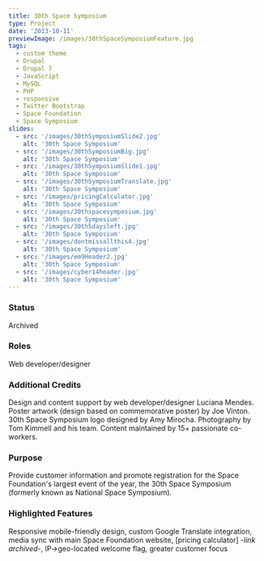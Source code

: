 ```yaml
---
title: 30th Space Symposium
type: Project
date: '2013-10-11'
previewImage: /images/30thSpaceSymposiumFeature.jpg
tags:
  - custom theme
  - Drupal
  - Drupal 7
  - JavaScript
  - MySQL
  - PHP
  - responsive
  - Twitter Bootstrap
  - Space Foundation
  - Space Symposium
slides:
  - src: '/images/30thSymposiumSlide2.jpg'
    alt: '30th Space Symposium'
  - src: '/images/30thSymposiumBig.jpg'
    alt: '30th Space Symposium'
  - src: '/images/30thSymposiumSlide1.jpg'
    alt: '30th Space Symposium'
  - src: '/images/30thSymposiumTranslate.jpg'
    alt: '30th Space Symposium'
  - src: '/images/pricingCalculator.jpg'
    alt: '30th Space Symposium'
  - src: '/images/30thspacesymposium.jpg'
    alt: '30th Space Symposium'
  - src: '/images/30th5daysleft.jpg'
    alt: '30th Space Symposium'
  - src: '/images/dontmissallthis4.jpg'
    alt: '30th Space Symposium'
  - src: '/images/em9Header2.jpg'
    alt: '30th Space Symposium'
  - src: '/images/cyber14header.jpg'
    alt: '30th Space Symposium'
---
```

### Status

Archived

### Roles

Web developer/designer

### Additional Credits

Design and content support by web developer/designer Luciana Mendes. Poster artwork (design based on commemorative poster) by Joe Vinton. 30th Space Symposium logo designed by Amy Mirocha. Photography by Tom Kimmell and his team. Content maintained by 15+ passionate co-workers.

### Purpose

Provide customer information and promote registration for the Space Foundation's largest event of the year, the 30th Space Symposium (formerly known as National Space Symposium).

### Highlighted Features

Responsive mobile-friendly design, custom Google Translate integration, media sync with main Space Foundation website, [pricing calculator] *-link archived-*, IP->geo-located welcome flag, greater customer focus
